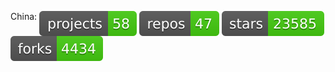 China: 
<img src="assets/page_summary/china_projects_count.svg" align="top"/>
<img src="assets/page_summary/china_repos_count.svg" align="top"/>
<img src="assets/page_summary/china_stars_count.svg" align="top"/>
<img src="assets/page_summary/china_forks_count.svg" align="top"/> 